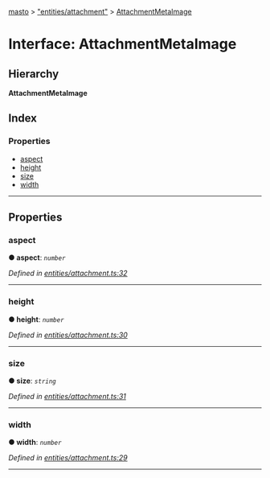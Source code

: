 [masto](../README.md) > ["entities/attachment"](../modules/_entities_attachment_.md) > [AttachmentMetaImage](../interfaces/_entities_attachment_.attachmentmetaimage.md)

# Interface: AttachmentMetaImage

## Hierarchy

**AttachmentMetaImage**

## Index

### Properties

* [aspect](_entities_attachment_.attachmentmetaimage.md#aspect)
* [height](_entities_attachment_.attachmentmetaimage.md#height)
* [size](_entities_attachment_.attachmentmetaimage.md#size)
* [width](_entities_attachment_.attachmentmetaimage.md#width)

---

## Properties

<a id="aspect"></a>

###  aspect

**● aspect**: *`number`*

*Defined in [entities/attachment.ts:32](https://github.com/neet/masto.js/blob/390e749/src/entities/attachment.ts#L32)*

___
<a id="height"></a>

###  height

**● height**: *`number`*

*Defined in [entities/attachment.ts:30](https://github.com/neet/masto.js/blob/390e749/src/entities/attachment.ts#L30)*

___
<a id="size"></a>

###  size

**● size**: *`string`*

*Defined in [entities/attachment.ts:31](https://github.com/neet/masto.js/blob/390e749/src/entities/attachment.ts#L31)*

___
<a id="width"></a>

###  width

**● width**: *`number`*

*Defined in [entities/attachment.ts:29](https://github.com/neet/masto.js/blob/390e749/src/entities/attachment.ts#L29)*

___

